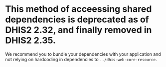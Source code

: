 # This method of acceessing shared dependencies is deprecated as of DHIS2 2.32, and finally removed in DHIS2 2.35.

We recommend you to bundle your dependencies with your application and not relying on hardcoding in dependencies to `../dhis-web-core-resource`.
